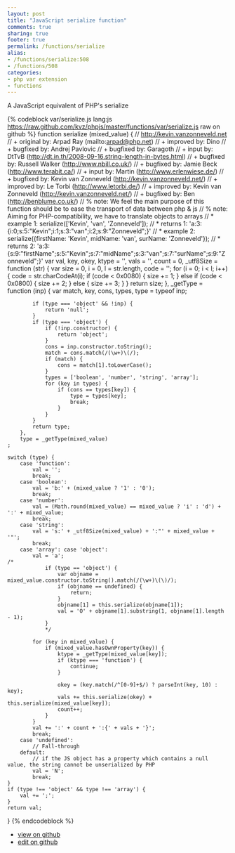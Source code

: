 ```yaml
---
layout: post
title: "JavaScript serialize function"
comments: true
sharing: true
footer: true
permalink: /functions/serialize
alias:
- /functions/serialize:508
- /functions/508
categories:
- php var extension
- functions
---
```

A JavaScript equivalent of PHP's serialize

<!-- more -->

{% codeblock var/serialize.js lang:js https://raw.github.com/kvz/phpjs/master/functions/var/serialize.js raw on github %}
function serialize (mixed_value) {
    // http://kevin.vanzonneveld.net
    // +   original by: Arpad Ray (mailto:arpad@php.net)
    // +   improved by: Dino
    // +   bugfixed by: Andrej Pavlovic
    // +   bugfixed by: Garagoth
    // +      input by: DtTvB (http://dt.in.th/2008-09-16.string-length-in-bytes.html)
    // +   bugfixed by: Russell Walker (http://www.nbill.co.uk/)
    // +   bugfixed by: Jamie Beck (http://www.terabit.ca/)
    // +      input by: Martin (http://www.erlenwiese.de/)
    // +   bugfixed by: Kevin van Zonneveld (http://kevin.vanzonneveld.net/)
    // +   improved by: Le Torbi (http://www.letorbi.de/)
    // +   improved by: Kevin van Zonneveld (http://kevin.vanzonneveld.net/)
    // +   bugfixed by: Ben (http://benblume.co.uk/)
    // %          note: We feel the main purpose of this function should be to ease the transport of data between php & js
    // %          note: Aiming for PHP-compatibility, we have to translate objects to arrays
    // *     example 1: serialize(['Kevin', 'van', 'Zonneveld']);
    // *     returns 1: 'a:3:{i:0;s:5:"Kevin";i:1;s:3:"van";i:2;s:9:"Zonneveld";}'
    // *     example 2: serialize({firstName: 'Kevin', midName: 'van', surName: 'Zonneveld'});
    // *     returns 2: 'a:3:{s:9:"firstName";s:5:"Kevin";s:7:"midName";s:3:"van";s:7:"surName";s:9:"Zonneveld";}'
    var val, key, okey, 
        ktype = '', vals = '', count = 0, 
        _utf8Size = function (str) {
            var size = 0,
                i = 0,
                l = str.length,
                code = '';
            for (i = 0; i < l; i++) {
                code = str.charCodeAt(i);
                if (code < 0x0080) {
                    size += 1;
                }
                else if (code < 0x0800) {
                    size += 2;
                }
                else {
                    size += 3;
                }
            }
            return size;
        },
        _getType = function (inp) {
            var match, key, cons, types, type = typeof inp;

            if (type === 'object' && !inp) {
                return 'null';
            }
            if (type === 'object') {
                if (!inp.constructor) {
                    return 'object';
                }
                cons = inp.constructor.toString();
                match = cons.match(/(\w+)\(/);
                if (match) {
                    cons = match[1].toLowerCase();
                }
                types = ['boolean', 'number', 'string', 'array'];
                for (key in types) {
                    if (cons == types[key]) {
                        type = types[key];
                        break;
                    }
                }
            }
            return type;
        },
        type = _getType(mixed_value)
    ;
    
    switch (type) {
        case 'function':
            val = '';
            break;
        case 'boolean':
            val = 'b:' + (mixed_value ? '1' : '0');
            break;
        case 'number':
            val = (Math.round(mixed_value) == mixed_value ? 'i' : 'd') + ':' + mixed_value;
            break;
        case 'string':
            val = 's:' + _utf8Size(mixed_value) + ':"' + mixed_value + '"';
            break;
        case 'array': case 'object':
            val = 'a';
    /*
                if (type == 'object') {
                    var objname = mixed_value.constructor.toString().match(/(\w+)\(\)/);
                    if (objname == undefined) {
                        return;
                    }
                    objname[1] = this.serialize(objname[1]);
                    val = 'O' + objname[1].substring(1, objname[1].length - 1);
                }
                */

            for (key in mixed_value) {
                if (mixed_value.hasOwnProperty(key)) {
                    ktype = _getType(mixed_value[key]);
                    if (ktype === 'function') {
                        continue;
                    }

                    okey = (key.match(/^[0-9]+$/) ? parseInt(key, 10) : key);
                    vals += this.serialize(okey) + this.serialize(mixed_value[key]);
                    count++;
                }
            }
            val += ':' + count + ':{' + vals + '}';
            break;
        case 'undefined':
            // Fall-through
        default:
            // if the JS object has a property which contains a null value, the string cannot be unserialized by PHP
            val = 'N';
            break;
    }
    if (type !== 'object' && type !== 'array') {
        val += ';';
    }
    return val;
}
{% endcodeblock %}

 - [view on github](https://github.com/kvz/phpjs/blob/master/functions/var/serialize.js)
 - [edit on github](https://github.com/kvz/phpjs/edit/master/functions/var/serialize.js)

